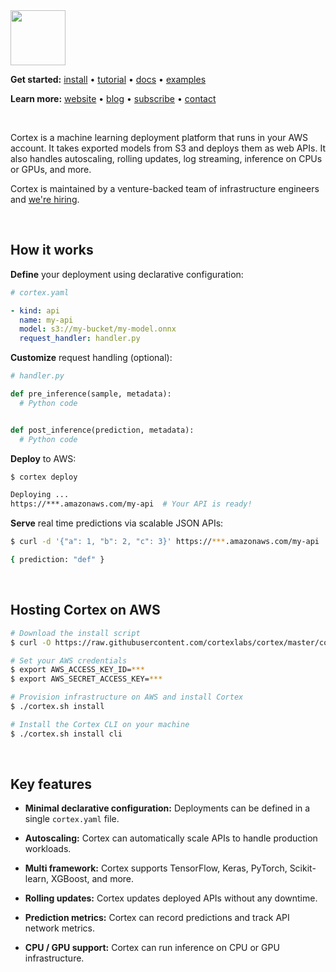 <img src='https://s3-us-west-2.amazonaws.com/cortex-public/logo.png' height='88'>

<br>

**Get started:** [install](https://docs.cortex.dev/install) • [tutorial](https://docs.cortex.dev/tutorial) • <!-- CORTEX_VERSION_MINOR_STABLE e.g. https://docs.cortex.dev/v/0.2/ -->[docs](https://docs.cortex.dev) • <!-- CORTEX_VERSION_MINOR_STABLE -->[examples](https://github.com/cortexlabs/cortex/tree/0.7/examples)

**Learn more:** [website](https://cortex.dev) • [blog](https://medium.com/cortex-labs) • [subscribe](https://cortexlabs.us20.list-manage.com/subscribe?u=a1987373ab814f20961fd90b4&id=ae83491e1c) • [contact](mailto:hello@cortex.dev)

<br>

Cortex is a machine learning deployment platform that runs in your AWS account. It takes exported models from S3 and deploys them as web APIs. It also handles autoscaling, rolling updates, log streaming, inference on CPUs or GPUs, and more.

Cortex is maintained by a venture-backed team of infrastructure engineers and [we're hiring](https://angel.co/cortex-labs-inc/jobs).

<br>

## How it works

**Define** your deployment using declarative configuration:

```yaml
# cortex.yaml

- kind: api
  name: my-api
  model: s3://my-bucket/my-model.onnx
  request_handler: handler.py
```

**Customize** request handling (optional):

```python
# handler.py

def pre_inference(sample, metadata):
  # Python code


def post_inference(prediction, metadata):
  # Python code
```

**Deploy** to AWS:

```bash
$ cortex deploy

Deploying ...
https://***.amazonaws.com/my-api  # Your API is ready!
```

**Serve** real time predictions via scalable JSON APIs:

```bash
$ curl -d '{"a": 1, "b": 2, "c": 3}' https://***.amazonaws.com/my-api

{ prediction: "def" }
```

<br>

## Hosting Cortex on AWS

```bash
# Download the install script
$ curl -O https://raw.githubusercontent.com/cortexlabs/cortex/master/cortex.sh && chmod +x cortex.sh

# Set your AWS credentials
$ export AWS_ACCESS_KEY_ID=***
$ export AWS_SECRET_ACCESS_KEY=***

# Provision infrastructure on AWS and install Cortex
$ ./cortex.sh install

# Install the Cortex CLI on your machine
$ ./cortex.sh install cli
```

<br>

## Key features

- **Minimal declarative configuration:** Deployments can be defined in a single `cortex.yaml` file.

- **Autoscaling:** Cortex can automatically scale APIs to handle production workloads.

- **Multi framework:** Cortex supports TensorFlow, Keras, PyTorch, Scikit-learn, XGBoost, and more.

- **Rolling updates:** Cortex updates deployed APIs without any downtime.

- **Prediction metrics:** Cortex can record predictions and track API network metrics.

- **CPU / GPU support:** Cortex can run inference on CPU or GPU infrastructure.
